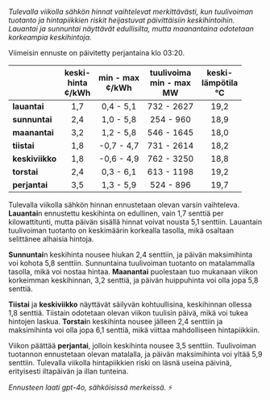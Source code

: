 *Tulevalla viikolla sähkön hinnat vaihtelevat merkittävästi, kun tuulivoiman tuotanto ja hintapiikkien riskit heijastuvat päivittäisiin keskihintoihin. Lauantai ja sunnuntai näyttävät edullisilta, mutta maanantaina odotetaan korkeampia keskihintoja.*

Viimeisin ennuste on päivitetty perjantaina klo 03:20.

|             | keski-<br>hinta<br>¢/kWh | min - max<br>¢/kWh | tuulivoima<br>min - max<br>MW | keski-<br>lämpötila<br>°C |
|:-------------|:----------------:|:----------------:|:-------------:|:-------------:|
| **lauantai**  |       1,7       |     0,4 - 5,1    |  732 - 2627   |     19,2      |
| **sunnuntai** |       2,4       |     1,0 - 5,8    |  254 - 960    |     18,9      |
| **maanantai** |       3,2       |     1,2 - 5,8    |  546 - 1645   |     18,0      |
| **tiistai**   |       1,8       |    -0,7 - 4,7    |  731 - 2614   |     18,2      |
| **keskiviikko**|      1,8       |    -0,6 - 4,9    |  762 - 3250   |     18,8      |
| **torstai**   |       2,4       |     0,3 - 6,1    |  613 - 1198   |     19,2      |
| **perjantai** |       3,5       |     1,3 - 5,9    |  524 - 896    |     19,7      |

Tulevalla viikolla sähkön hinnan ennustetaan olevan varsin vaihteleva. **Lauantai**n ennustettu keskihinta on edullinen, vain 1,7 senttiä per kilowattitunti, mutta päivän sisällä hinnat voivat nousta 5,1 senttiin. Lauantain tuulivoiman tuotanto on keskimäärin korkealla tasolla, mikä osaltaan selittänee alhaisia hintoja.

**Sunnuntai**n keskihinta nousee hiukan 2,4 senttiin, ja päivän maksimihinta voi kohota 5,8 senttiin. Sunnuntaina tuulivoiman tuotanto on matalammalla tasolla, mikä voi nostaa hintaa. **Maanantai** puolestaan tuo mukanaan viikon korkeimman keskihinnan, 3,2 senttiä, ja päivän huippuhinta voi olla jopa 5,8 senttiä.

**Tiistai** ja **keskiviikko** näyttävät säilyvän kohtuullisina, keskihinnan ollessa 1,8 senttiä. Tiistain odotetaan olevan viikon tuulisin päivä, mikä voi tukea hintojen laskua. **Torstai**n keskihinta nousee jälleen 2,4 senttiin ja maksimihinta voi olla jopa 6,1 senttiä, mikä viittaa mahdolliseen hintapiikkiin.

Viikon päättää **perjantai**, jolloin keskihinta nousee 3,5 senttiin. Tuulivoiman tuotannon ennustetaan olevan matalalla, ja päivän maksimihinta voi yltää 5,9 senttiin. Tulevalla viikolla hintapiikkien riski on läsnä useina päivinä, erityisesti iltapäivän ja illan tunteina.

*Ennusteen laati gpt-4o, sähköisissä merkeissä.* ⚡
